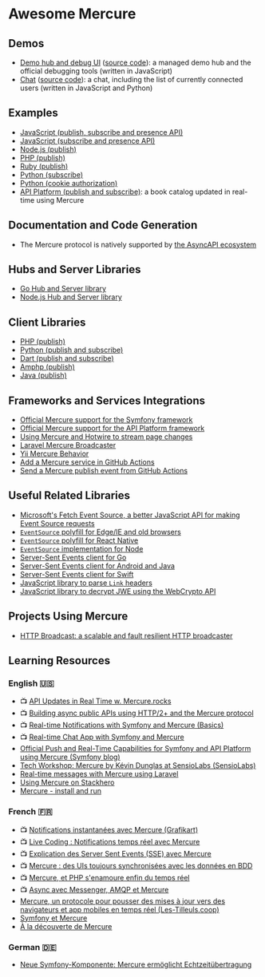 # Awesome Mercure

## Demos

- [Demo hub and debug UI](https://demo.mercure.rocks) ([source code](https://github.com/dunglas/mercure/tree/master/public)): a managed demo hub and the official debugging tools (written in JavaScript)
- [Chat](https://demo-chat.mercure.rocks/) ([source code](https://github.com/dunglas/mercure/tree/master/examples/chat)): a chat, including the list of currently connected users (written in JavaScript and Python)

## Examples

- [JavaScript (publish, subscribe and presence API)](https://github.com/dunglas/mercure/blob/master/public/app.js)
- [JavaScript (subscribe and presence API)](https://github.com/dunglas/mercure/blob/master/examples/chat/static/chat.js)
- [Node.js (publish)](https://github.com/dunglas/mercure/tree/master/examples/publish/node.js)
- [PHP (publish)](https://github.com/dunglas/mercure/tree/master/examples/publish/php.php)
- [Ruby (publish)](https://github.com/dunglas/mercure/tree/master/examples/publish/ruby.rb)
- [Python (subscribe)](https://github.com/dunglas/mercure/tree/master/examples/subscribe/python.py)
- [Python (cookie authorization)](https://github.com/dunglas/mercure/blob/master/examples/chat/chat.py)
- [API Platform (publish and subscribe)](https://github.com/api-platform/demo): a book catalog updated in real-time using Mercure

## Documentation and Code Generation

- The Mercure protocol is natively supported by [the AsyncAPI ecosystem](https://www.asyncapi.com/)

## Hubs and Server Libraries

- [Go Hub and Server library](https://mercure.rocks)
- [Node.js Hub and Server library](https://github.com/Ilshidur/node-mercure)

## Client Libraries

- [PHP (publish)](https://github.com/symfony/mercure)
- [Python (publish and subscribe)](https://github.com/vitorluis/python-mercure)
- [Dart (publish and subscribe)](https://github.com/wallforfry/dart_mercure)
- [Amphp (publish)](https://github.com/eislambey/amp-mercure-publisher)
- [Java (publish)](https://github.com/vitorluis/java-mercure)

## Frameworks and Services Integrations

- [Official Mercure support for the Symfony framework](https://symfony.com/doc/current/mercure.html)
- [Official Mercure support for the API Platform framework](https://api-platform.com/docs/core/mercure/)
- [Using Mercure and Hotwire to stream page changes](hotwire.md)
- [Laravel Mercure Broadcaster](https://github.com/mvanduijker/laravel-mercure-broadcaster)
- [Yii Mercure Behavior](https://github.com/bizley/mercure-behavior)
- [Add a Mercure service in GitHub Actions](github-actions.md)
- [Send a Mercure publish event from GitHub Actions](https://github.com/Ilshidur/action-mercure)

## Useful Related Libraries

- [Microsoft's Fetch Event Source, a better JavaScript API for making Event Source requests](https://github.com/Azure/fetch-event-source)
- [`EventSource` polyfill for Edge/IE and old browsers](https://github.com/Yaffle/EventSource)
- [`EventSource` polyfill for React Native](https://github.com/jordanbyron/react-native-event-source)
- [`EventSource` implementation for Node](https://github.com/EventSource/eventsource)
- [Server-Sent Events client for Go](https://github.com/donovanhide/eventsource)
- [Server-Sent Events client for Android and Java](https://github.com/heremaps/oksse)
- [Server-Sent Events client for Swift](https://github.com/inaka/EventSource)
- [JavaScript library to parse `Link` headers](https://github.com/thlorenz/parse-link-header)
- [JavaScript library to decrypt JWE using the WebCrypto API](https://github.com/square/js-jose)

## Projects Using Mercure

- [HTTP Broadcast: a scalable and fault resilient HTTP broadcaster](https://github.com/jderusse/http-broadcast)

## Learning Resources

### English 🇺🇸

- 📺 [API Updates in Real Time w. Mercure.rocks](https://www.youtube.com/watch?v=odNsxoHSkT4)
- 📺 [Building async public APIs using HTTP/2+ and the Mercure protocol](https://www.youtube.com/watch?v=IUx47Tx0O8E)
- 📺 [Real-time Notifications with Symfony and Mercure (Basics)](https://www.youtube.com/watch?v=kYNC47V7R_0)
- 📺 [Real-time Chat App with Symfony and Mercure](https://www.youtube.com/watch?v=wnr2A4aKnPU)
- [Official Push and Real-Time Capabilities for Symfony and API Platform using Mercure (Symfony blog)](https://dunglas.fr/2019/03/official-push-and-real-time-capabilities-for-symfony-and-api-platform-mercure-protocol/)
- [Tech Workshop: Mercure by Kévin Dunglas at SensioLabs (SensioLabs)](https://blog.sensiolabs.com/2019/01/24/tech-workshop-mercure-kevin-dunglas-sensiolabs/)
- [Real-time messages with Mercure using Laravel](http://thedevopsguide.com/real-time-notifications-with-mercure/)
- [Using Mercure on Stackhero](https://www.stackhero.io/en/documentations/mercure-hub/getting-started)
- [Mercure - install and run](https://mysiar.github.io/dev/2020/04/12/mercure-part1.html)

### French 🇫🇷

- 📺 [Notifications instantanées avec Mercure (Grafikart)](https://www.grafikart.fr/tutoriels/symfony-mercure-1151)
- 📺 [Live Coding : Notifications temps réel avec Mercure](https://www.youtube.com/watch?v=tqqJ1ul2M-E)
- 📺 [Explication des Server Sent Events (SSE) avec Mercure](https://www.youtube.com/watch?v=Q4LRN2wXuIc)
- 📺 [Mercure : des UIs toujours synchronisées avec les données en BDD](https://www.youtube.com/watch?v=UcBa4AugNTE)
- 📺 [Mercure, et PHP s'enamoure enfin du temps réel](https://www.youtube.com/watch?v=GugURP88Rgg)
- 📺 [Async avec Messenger, AMQP et Mercure](https://www.youtube.com/watch?v=cHPbcuydJiA)
- [Mercure, un protocole pour pousser des mises à jour vers des navigateurs et app mobiles en temps réel (Les-Tilleuls.coop)](https://les-tilleuls.coop/blog/mercure-un-protocole-pour-pousser-des-mises-a-jour-vers-des-navigateurs-et-app-mobiles-en-temps-reel)
- [Symfony et Mercure](https://afsy.fr/avent/2019/21-symfony-et-mercure)
- [À la découverte de Mercure](https://blog.eleven-labs.com/fr/a-la-decouverte-de-mercure/)

### German 🇩🇪

- [Neue Symfony-Komponente: Mercure ermöglicht Echtzeitübertragung](https://entwickler.de/online/php/symfony-mercure-komponente-579885243.html)
